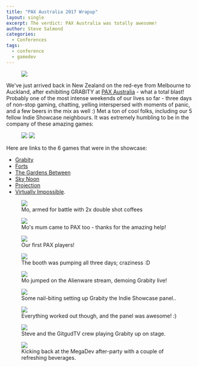 ```yaml
---
title: "PAX Australia 2017 Wrapup"
layout: single
excerpt: The verdict: PAX Australia was totally awesome!
author: Steve Salmond
categories:
  - Conferences
tags:
  - conference
  - gamedev
---
```


<figure>
    <a href="/assets/images/paxaus/PaxAusIndieShowcasePanel01.jpg"><img src="/assets/images/paxaus/PaxAusIndieShowcasePanel01.jpg"></a>
</figure>

We've just arrived back in New Zealand on the red-eye from Melbourne to Auckland, after exhibiting GRABITY at [PAX Australia](http://aus.paxsite.com/indie) - what a total blast!  Probably one of the most intense weekends of our lives so far - three days of non-stop gaming, chatting, yelling interspersed with moments of panic, and a few beers in the mix as well :)  Met a ton of cool folks, including our 5 fellow Indie Showcase neighbours.  It was extremely humbling to be in the company of these amazing games:

<figure class="half">
    <a href="/assets/images/paxaus/PaxAusIndieShowcaseBanners01.jpg"><img src="/assets/images/paxaus/PaxAusIndieShowcaseBanners01.jpg"></a>
    <a href="/assets/images/paxaus/PaxAusIndieShowcaseBanners02.jpg"><img src="/assets/images/paxaus/PaxAusIndieShowcaseBanners02.jpg"></a>
</figure>

Here are links to the 6 games that were in the showcase:
- [Grabity](http://grabitygame.com/)
- [Forts](http://store.steampowered.com/app/410900/Forts/)
- [The Gardens Between](http://thevoxelagents.com/gardensbetween/)
- [Sky Noon](http://store.steampowered.com/app/569530/Sky_Noon/)
- [Projection](http://www.shadowplaystudios.com/)
- [Virtually Impossible](http://store.steampowered.com/app/621780/Virtually_Impossible/).



<!--
## Preparations

About six weeks out from PAX, we decided that demoing on a laptop was not going to cut it, and 

## Day 0 - Arrival

We arrived in Melbourne late at night after a cramped Jetstar flight and a near-disaster with visas (Mo and his Mum both have German passports, and we didn't realize they needed to obtain travel visas to enter Australia.)  We were also pretty worried about taking our demo rig as carry-on luggage as it's quite heavy, but everything worked out fine in that department, luckily!

## Day 1 - Setup
-->


<figure>
    <a href="/assets/images/paxaus/PaxAusBooth01.JPG"><img src="/assets/images/paxaus/PaxAusBooth01.JPG"></a>
    <figcaption>Mo, armed for battle with 2x double shot coffees</figcaption>
</figure>

<figure>
    <a href="/assets/images/paxaus/PaxAusBooth02.jpg"><img src="/assets/images/paxaus/PaxAusBooth02.jpg"></a>
    <figcaption>Mo's mum came to PAX too - thanks for the amazing help!</figcaption>
</figure>

<figure>
    <a href="/assets/images/paxaus/PaxAusBooth03.jpg"><img src="/assets/images/paxaus/PaxAusBooth03.jpg"></a>
    <figcaption>Our first PAX players!</figcaption>
</figure>

<figure>
    <a href="/assets/images/paxaus/PaxAusBooth04.jpg"><img src="/assets/images/paxaus/PaxAusBooth04.jpg"></a>
    <figcaption>The booth was pumping all three days; craziness :D</figcaption>
</figure>

<figure>
    <a href="/assets/images/paxaus/PaxAusAlienware01.jpg"><img src="/assets/images/paxaus/PaxAusAlienware01.jpg"></a>
    <figcaption>Mo jumped on the Alienware stream, demoing Grabity live!</figcaption>
</figure>

<figure>
    <a href="/assets/images/paxaus/PaxAusIndieShowcasePanel01.jpg"><img src="/assets/images/paxaus/PaxAusIndieShowcasePanel01.jpg"></a>
    <figcaption>Some nail-biting setting up Grabity the Indie Showcase panel..</figcaption>
</figure>

<figure>
    <a href="/assets/images/paxaus/PaxAusIndieShowcasePanel02.jpg"><img src="/assets/images/paxaus/PaxAusIndieShowcasePanel02.jpg"></a>
    <figcaption>Everything worked out though, and the panel was awesome! :)</figcaption>
</figure>

<figure>
    <a href="/assets/images/paxaus/PaxAusIndieShowcasePanel03.jpg"><img src="/assets/images/paxaus/PaxAusIndieShowcasePanel03.jpg"></a>
    <figcaption>Steve and the GitgudTV crew playing Grabity up on stage.</figcaption>
</figure>

<figure>
    <a href="/assets/images/paxaus/PaxAusMegaDevAfterParty.jpg"><img src="/assets/images/paxaus/PaxAusMegaDevAfterParty.jpg"></a>
    <figcaption>Kicking back at the MegaDev after-party with a couple of refreshing beverages.</figcaption>
</figure>
